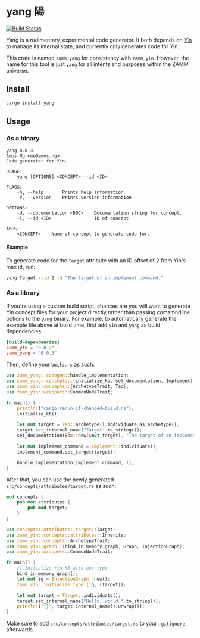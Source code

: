# yang 陽

[![Build Status](https://travis-ci.com/amosjyng/yang.svg?branch=main)](https://travis-ci.com/amosjyng/yang)

Yang is a rudimentary, experimental code generator. It both depends on [Yin](https://github.com/amosjyng/yin) to manage its internal state, and currently only generates code for Yin.

This crate is named `zamm_yang` for consistency with `zamm_yin`. However, the name for this tool is just `yang` for all intents and purposes within the ZAMM universe.

## Install

```sh
cargo install yang
```

## Usage

### As a binary

```text
yang 0.0.3
Amos Ng <me@amos.ng>
Code generator for Yin.

USAGE:
    yang [OPTIONS] <CONCEPT> --id <ID>

FLAGS:
    -h, --help       Prints help information
    -V, --version    Prints version information

OPTIONS:
    -d, --documentation <DOC>    Documentation string for concept.
    -i, --id <ID>                ID of concept.

ARGS:
    <CONCEPT>    Name of concept to generate code for.
```

#### Example

To generate code for the `Target` attribute with an ID offset of 2 from Yin's max id, run:

```sh
yang Target --id 2 -d "The target of an implement command."
```

### As a library

If you're using a custom build script, chances are you will want to generate Yin concept files for your project directly rather than passing comamndline options to the `yang` binary. For example, to automatically generate the example file above at build time, first add `yin` and `yang` as build dependencies:

```toml
[build-dependencies]
zamm_yin = "0.0.2"
zamm_yang = "0.0.3"
```

Then, define your `build.rs` as such:

```rust
use zamm_yang::codegen::handle_implementation;
use zamm_yang::concepts::{initialize_kb, set_documentation, Implement};
use zamm_yin::concepts::{ArchetypeTrait, Tao};
use zamm_yin::wrappers::CommonNodeTrait;

fn main() {
    println!("cargo:rerun-if-changed=build.rs");
    initialize_kb();

    let mut target = Tao::archetype().individuate_as_archetype();
    target.set_internal_name("Target".to_string());
    set_documentation(Box::new(&mut target), "The target of an implement command.");

    let mut implement_command = Implement::individuate();
    implement_command.set_target(target);

    handle_implementation(implement_command, 1);
}
```

After that, you can use the newly generated `src/concepts/attributes/target.rs` as such:

```rust
mod concepts {
    pub mod attributes {
        pub mod target;
    }
}

use concepts::attributes::target::Target;
use zamm_yin::concepts::attributes::Inherits;
use zamm_yin::concepts::ArchetypeTrait;
use zamm_yin::graph::{bind_in_memory_graph, Graph, InjectionGraph};
use zamm_yin::wrappers::CommonNodeTrait;

fn main() {
    // Initialize Yin KB with new type
    bind_in_memory_graph();
    let mut ig = InjectionGraph::new();
    zamm_yin::initialize_type!(ig, (Target));

    let mut target = Target::individuate();
    target.set_internal_name("Hello, world.".to_string());
    println!("{}", target.internal_name().unwrap());
}
```

Make sure to add `src/concepts/attributes/target.rs` to your `.gitignore` afterwards.
